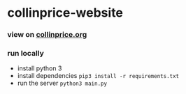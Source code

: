 # collinprice-website

### view on [collinprice.org](https://collinprice.org/)

### run locally
* install python 3
* install dependencies `pip3 install -r requirements.txt`
* run the server `python3 main.py`
